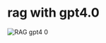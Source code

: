# rag with gpt4.0
![RAG gpt4 0](https://github.com/user-attachments/assets/b4ed29ae-09a4-4cf3-af4e-b57653ce2eb9)


